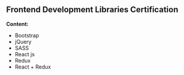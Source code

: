## Frontend Development Libraries Certification

**Content:**

- Bootstrap
- jQuery
- SASS
- React js
- Redux
- React + Redux
